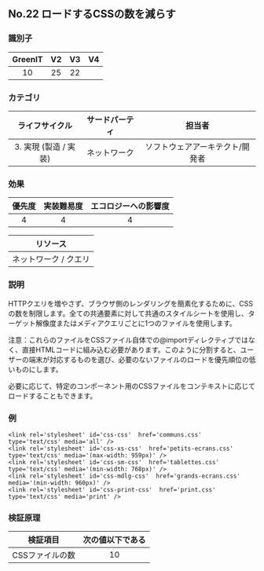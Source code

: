## No.22 ロードするCSSの数を減らす

### 識別子

| GreenIT |  V2  |  V3  |  V4  |
|:-------:|:----:|:----:|:----:|
|   10   | 25  | 22  |      |

### カテゴリ

| ライフサイクル |  サードパーティ  |  担当者  |
|:---------:|:----:|:----:|
| 3. 実現 (製造 / 実装) | ネットワーク | ソフトウェアアーキテクト/開発者 |

### 効果

| 優先度 |      実装難易度       |  エコロジーへの影響度    |
|:-------------------:|:-------------------------:|:---------------------:|
| 4 | 4 | 4 |

|リソース                                      |
|:----------------------------------------------------------:|
|  ネットワーク / クエリ  |

### 説明

HTTPクエリを増やさず、ブラウザ側のレンダリングを簡素化するために、CSSの数を制限します。全ての共通要素に対して共通のスタイルシートを使用し、ターゲット解像度またはメディアクエリごとに1つのファイルを使用します。

注意：これらのファイルをCSSファイル自体での@importディレクティブではなく、直接HTMLコードに組み込む必要があります。このように分割すると、ユーザーの端末が対応するものを選び、必要のないファイルのロードを優先順位の低いものにします。

必要に応じて、特定のコンポーネント用のCSSファイルをコンテキストに応じてロードすることもできます。

### 例

```
<link rel='stylesheet' id='css-css'  href='communs.css' type='text/css' media='all' />
<link rel='stylesheet' id='css-xs-css'  href='petits-ecrans.css' type='text/css' media='(max-width: 959px)' />
<link rel='stylesheet' id='css-sm-css'  href='tablettes.css' type='text/css' media='(min-width: 768px)' />
<link rel='stylesheet' id='css-mdlg-css'  href='grands-ecrans.css' media='(min-width: 960px)' />
<link rel='stylesheet' id='css-print-css'  href='print.css' type='text/css' media='print' />
```

### 検証原理

| 検証項目     | 次の値以下である   |  
|-------------------|:-------------------------:|
| CSSファイルの数  | 10  |
